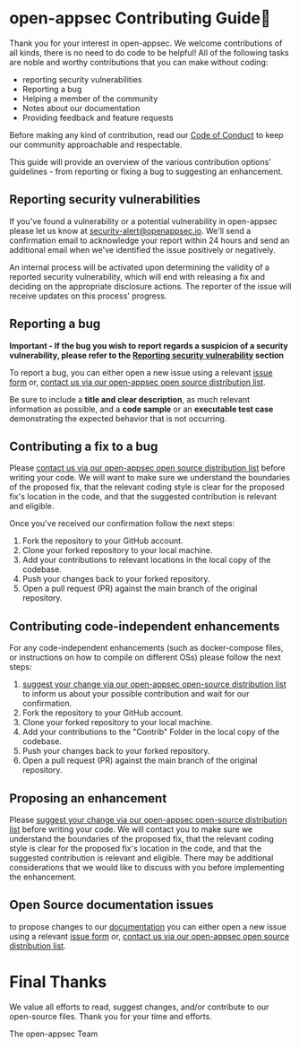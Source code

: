 # open-appsec Contributing Guide🌴

Thank you for your interest in open-appsec. We welcome contributions of all kinds, there is no need to do code to be helpful! All of the following tasks are noble and worthy contributions that you can make without coding:

- reporting security vulnerabilities
- Reporting a bug
- Helping a member of the community
- Notes about our documentation 
- Providing feedback and feature requests

Before making any kind of contribution, read our [Code of Conduct](./CODE_OF_CONDUCT.md) to keep our community approachable and respectable.

This guide will provide an overview of the various contribution options' guidelines - from reporting or fixing a bug to suggesting an enhancement.

## Reporting security vulnerabilities

If you've found a vulnerability or a potential vulnerability in open-appsec please let us know at [security-alert@openappsec.io](mailto:security-alert@openappsec.io). We'll send a confirmation email to acknowledge your report within 24 hours and send an additional email when we've identified the issue positively or negatively.

An internal process will be activated upon determining the validity of a reported security vulnerability, which will end with releasing a fix and deciding on the appropriate disclosure actions. The reporter of the issue will receive updates on this process' progress.

## Reporting a bug

**Important - If the bug you wish to report regards a suspicion of a security vulnerability, please refer to the [Reporting security vulnerability](#Reporting-security-vulnerabilities) section**

To report a bug, you can either open a new issue using a relevant [issue form](https://github.com/github/docs/issues/new/choose) or, [contact us via our open-appsec open source distribution list](mailto:opensource@openappsec.io).

Be sure to include a **title and clear description**, as much relevant information as possible, and a **code sample** or an **executable test case** demonstrating the expected behavior that is not occurring.

## Contributing a fix to a bug

Please [contact us via our open-appsec open source distribution list](mailto:opensource@openappsec.io) before writing your code. We will want to make sure we understand the boundaries of the proposed fix, that the relevant coding style is clear for the proposed fix's location in the code, and that the suggested contribution is relevant and eligible.

Once you've received our confirmation follow the next steps:

1.  Fork the repository to your GitHub account.
2. Clone your forked repository to your local machine.
3. Add your contributions to relevant locations in the local copy of the codebase.
4. Push your changes back to your forked repository.
5. Open a pull request (PR) against the main branch of the original repository.

## Contributing code-independent enhancements

For any code-independent enhancements (such as docker-compose files, or instructions on how to compile on different OSs) please follow the next steps:
1. [suggest your change via our open-appsec open-source distribution list](mailto:opensource@openappsec.io) to inform us about your possible contribution and wait for our confirmation. 
2. Fork the repository to your GitHub account.
3. Clone your forked repository to your local machine.
4. Add your contributions to the "Contrib" Folder in the local copy of the codebase.
5. Push your changes back to your forked repository.
6. Open a pull request (PR) against the main branch of the original repository.

## Proposing an enhancement

Please [suggest your change via our open-appsec open-source distribution list](mailto:opensource@openappsec.io) before writing your code. We will contact you to make sure we understand the boundaries of the proposed fix, that the relevant coding style is clear for the proposed fix's location in the code, and that the suggested contribution is relevant and eligible. There may be additional considerations that we would like to discuss with you before implementing the enhancement.

## Open Source documentation issues

to propose changes to our [documentation](https://docs.openappsec.io/?utm_medium=web&utm_source=wix&utm_content=top_menu) you can either open a new issue using a relevant [issue form](https://github.com/github/docs/issues/new/choose) or, [contact us via our open-appsec open source distribution list](mailto:opensource@openappsec.io).

# Final Thanks
We value all efforts to read, suggest changes, and/or contribute to our open-source files. Thank you for your time and efforts.

The open-appsec Team

